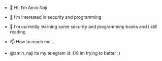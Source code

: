 - 👋 Hi, I’m Amin Naji
- 👀 I’m interested in security and programming
- 🌱 I’m currently learning some security and programming books and i still reading 

- 📫 How to reach me ...
- @amin_naji its my telegram id :))9  im trying to better :)
